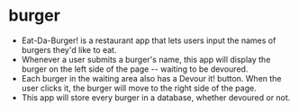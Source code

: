 # burger
- Eat-Da-Burger! is a restaurant app that lets users input the names of burgers they'd like to eat.
- Whenever a user submits a burger's name, this app will display the burger on the left side of the page -- waiting to be devoured.
- Each burger in the waiting area also has a Devour it! button. When the user clicks it, the burger will move to the right side of the page.
- This app will store every burger in a database, whether devoured or not.
